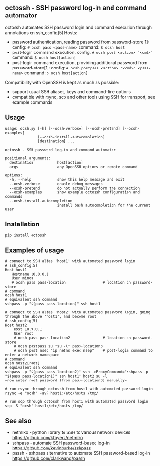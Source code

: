 ## octossh - SSH password log-in and command automator

octossh automates SSH password login and command execution through annotations on ssh_config(5) Hosts:
* password authentication, reading password from password-store[1]:
config:  `# ocsh pass <pass-name>`
command: `$ ocsh host`
* post-login command execution:
config:  `# ocsh post <action> "<cmd>"`
command: `$ ocsh host[action]`
* post-login command execution, providing additional password from password-store[1]:
config:  `# ocsh postpass <action> "<cmd>" <pass-name>`
command: `$ ocsh host[action]`

Compatibility with OpenSSH is kept as much as possible:
* support usual SSH aliases, keys and command-line options
* compatible with rsync, scp and other tools using SSH for transport, see example commands

## Usage
```
usage: ocsh.py [-h] [--ocsh-verbose] [--ocsh-pretend] [--ocsh-examples]
               [--ocsh-install-autocompletion]
               [destination] ...

octossh - SSH password log-in and command automator

positional arguments:
  destination           host[action]
  args                  any OpenSSH options or remote command

options:
  -h, --help            show this help message and exit
  --ocsh-verbose        enable debug messages
  --ocsh-pretend        do not actually perform the connection
  --ocsh-examples       show example octossh configuration and commands
  --ocsh-install-autocompletion
                        install bash autocompletion for the current user
```

## Installation

```
pip install octossh
```

## Examples of usage
```
# connect to SSH alias 'host1' with automated password login
# ssh_config(5)
Host host1
   Hostname 10.0.0.1
   User minou
   # ocsh pass pass-location                 # location in password-store
# command
ocsh host1
# equivalent ssh command
sshpass -p "$(pass pass-location)" ssh host1

# connect to SSH alias 'host2' with automated password login, going through the above 'host1', and become root
# ssh_config(5)
Host host2
    Host 10.9.0.1
    User root
    # ocsh pass pass-location2               # location in password-store
    # ocsh postpass su "su -l" pass-location3
    # ocsh post nsep "ip netns exec nsep"    # post-login command to enter a network namespace
# command
ocsh host2[root]
# equivalent ssh command
sshpass -p "$(pass pass-location2)" ssh -oProxyCommand="sshpass -p "$(pass pass-location1)" ssh host1" host2 su -l
<now enter root password (from pass-location3) manually>

# run rsync through octossh from host1 with automated password login
rsync -e "ocsh" -avP host1:/etc/hosts /tmp/

# run scp through octossh from host1 with automated password login
scp -S "ocsh" host1:/etc/hosts /tmp/
```

## See also

* netmiko - python library to SSH to various network devices
  https://github.com/ktbyers/netmiko
* sshpass - automate SSH password-based log-in
  https://github.com/kevinburke/sshpass
* passh - sshpass alternative to automate SSH password-based log-in
  https://github.com/clarkwang/passh
